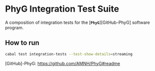 PhyG Integration Test Suite
===========================

A composition of integration tests for the [**`PhyG`**][GitHub-PhyG] software program.


## How to run

```bash
cabal test integration-tests --test-show-details=streaming
```

[GitHub]-PhyG: https://github.com/AMNH/PhyG#readme